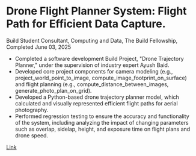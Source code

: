 # Drone Flight Planner System: Flight Path for Efficient Data Capture.
 
Build Student Consultant, Computing and Data, The Build Fellowship, Completed June 03, 2025

* Completed a software development Build Project, "Drone Trajectory Planner," under the supervision of industry expert Ayush Baid.
* Developed core project components for camera modeling (e.g., project_world_point_to_image, compute_image_footprint_on_surface) and flight planning (e.g., compute_distance_between_images, generate_photo_plan_on_grid).
* Developed a Python-based drone trajectory planner model, which calculated and visually represented efficient flight paths for aerial photography.
* Performed regression testing to ensure the accuracy and functionality of the system, including analyzing the impact of changing parameters such as overlap, sidelap, height, and exposure time on flight plans and drone speed.

[Link](https://hub.buildfellowship.com/build-projects/drone-flight-planner-system-flight-path-for-efficient-data-capture)
